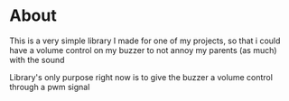 # About

This is a very simple library I made for one of my projects, so that i could have a volume control on my buzzer to not annoy my parents (as much) with the sound

Library's only purpose right now is to give the buzzer a volume control through a pwm signal
